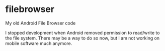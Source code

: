 # filebrowser
My old Android File Browser code

I stopped development when Android removed permission to read/write to the file system.
There may be a way to do so now, but I am not working on mobile software much anymore.
